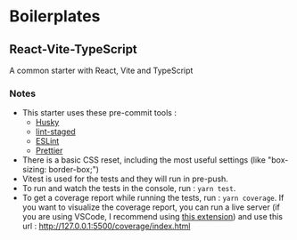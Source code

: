 # Boilerplates

## React-Vite-TypeScript

A common starter with React, Vite and TypeScript

### Notes

-   This starter uses these pre-commit tools :
    -   [Husky](https://typicode.github.io/husky)
    -   [lint-staged](https://www.npmjs.com/package/lint-staged)
    -   [ESLint](https://eslint.org/)
    -   [Prettier](https://prettier.io/)
-   There is a basic CSS reset, including the most useful settings (like "box-sizing: border-box;")
-   Vitest is used for the tests and they will run in pre-push.
-   To run and watch the tests in the console, run : `yarn test`.
-   To get a coverage report while running the tests, run : `yarn coverage`. If you want to visualize the coverage report, you can run a live server (if you are using VSCode, I recommend using [this extension](https://marketplace.visualstudio.com/items?itemName=ritwickdey.LiveServer)) and use this url : http://127.0.0.1:5500/coverage/index.html
